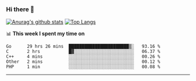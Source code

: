 ### Hi there 👋

<!--
**Yiwen-Chan/Yiwen-Chan** is a ✨ _special_ ✨ repository because its `README.md` (this file) appears on your GitHub profile.

Here are some ideas to get you started:

- 🔭 I’m currently working on ...
- 🌱 I’m currently learning ...
- 👯 I’m looking to collaborate on ...
- 🤔 I’m looking for help with ...
- 💬 Ask me about ...
- 📫 How to reach me: ...
- 😄 Pronouns: ...
- ⚡ Fun fact: ...
-->
[![Anurag's github stats](https://github-readme-stats.vercel.app/api?username=Yiwen-Chan)](https://github.com/anuraghazra/github-readme-stats)
[![Top Langs](https://github-readme-stats.vercel.app/api/top-langs/?username=Yiwen-Chan)](https://github.com/anuraghazra/github-readme-stats)

📊 **This week I spent my time on**
<!--START_SECTION:waka-->
```text
Go      29 hrs 26 mins  ███████████████████████▒░   93.16 % 
C       2 hrs           █▓░░░░░░░░░░░░░░░░░░░░░░░   06.37 % 
C++     4 mins          ░░░░░░░░░░░░░░░░░░░░░░░░░   00.26 % 
Other   2 mins          ░░░░░░░░░░░░░░░░░░░░░░░░░   00.12 % 
PHP     1 min           ░░░░░░░░░░░░░░░░░░░░░░░░░   00.08 % 
```
<!--END_SECTION:waka-->

***

